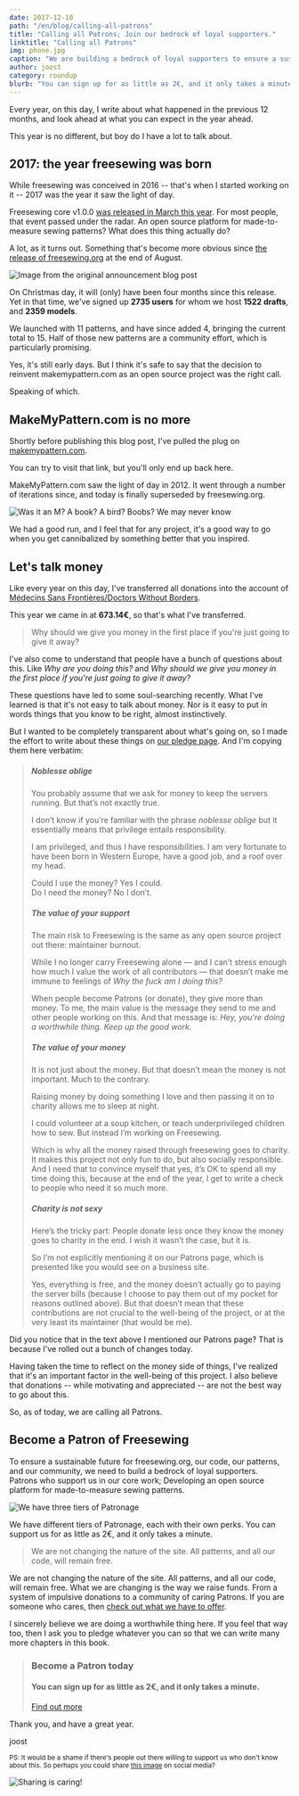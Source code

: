 ```yaml
---
date: 2017-12-10
path: "/en/blog/calling-all-patrons"
title: "Calling all Patrons; Join our bedrock of loyal supporters."
linktitle: "Calling all Patrons"
img: phone.jpg
caption: "We are building a bedrock of loyal supporters to ensure a sustainable future for freesewing.org, our code, our patterns, and our community."
author: joost
category: roundup
blurb: "You can sign up for as little as 2€, and it only takes a minute"
---
```


Every year, on this day, I write about what happened in the previous 12 months, and look ahead at what you can expect in the year ahead.

This year is no different, but boy do I have a lot to talk about.

## 2017: the year freesewing was born

While freesewing was conceived in 2016 -- that's when I started working on it -- 2017 was the year it saw the light of day.

Freesewing core v1.0.0 [was released in March this year](/blog/announcing-freesewing/). For most people, that event passed under the radar. An open source platform for made-to-measure sewing patterns? What does this thing actually do?

A lot, as it turns out. Something that's become more obvious since [the release of freesewing.org](/blog/open-for-business/) at the end of August.

![Image from the original announcement blog post](open.jpg)

On Christmas day, it will (only) have been four months since this release. Yet in that time, we've signed up **2735 users** for whom we host **1522 drafts**, and **2359 models**.

We launched with 11 patterns, and have since added 4, bringing the current total to 15. Half of those new patterns are a community effort, which is particularly promising.

Yes, it's still early days. But I think it's safe to say that the decision to reinvent makemypattern.com as an open source project was the right call.

Speaking of which.

## MakeMyPattern.com is no more

Shortly before publishing this blog post, I've pulled the plug on [makemypattern.com](https://makemypattern.com/).

You can try to visit that link, but you'll only end up back here.

MakeMyPattern.com saw the light of day in 2012. It went through a number of iterations since, and today is finally superseded by freesewing.org.

![Was it an M? A book? A bird? Boobs? We may never know](mmp.png)

We had a good run, and I feel that for any project, it's a good way to go when you get cannibalized by something better that you inspired.

## Let's talk money

Like every year on this day, I've transferred all donations into the account of [Médecins Sans Frontières/Doctors Without Borders](http://www.msf.org/).

This year we came in at **673.14€**, so that's what I've transferred.

> Why should we give you money in the first place if you're just going to give it away?

I've also come to understand that people have a bunch of questions about this. Like *Why are you doing this?* and *Why should we give you money in the first place if you're just going to give it away?*

These questions have led to some soul-searching recently. What I've learned is that it's not easy to talk about money. Nor is it easy to put in words things that you know to be right, almost instinctively.

But I wanted to be completely transparent about what's going on, so I made the effort to write about these things on [our pledge page](/about/pledge). And I'm copying them here verbatim:

> ##### Noblesse oblige
> 
> You probably assume that we ask for money to keep the servers running. But that’s not exactly true.
> 
> I don’t know if you’re familiar with the phrase *noblesse oblige* but it essentially means that privilege entails responsibility.
> 
> I am privileged, and thus I have responsibilities. I am very fortunate to have been born in Western Europe, have a good job, and a roof over my head.
> 
> Could I use the money? Yes I could.  
> Do I need the money? No I don’t.
> 
> ##### The value of your support
> 
> The main risk to Freesewing is the same as any open source project out there: maintainer burnout.
> 
> While I no longer carry Freesewing alone — and I can’t stress enough how much I value the work of all contributors — that doesn’t make me immune to feelings of *Why the fuck am I doing this?*
> 
> When people become Patrons (or donate), they give more than money. To me, the main value is the message they send to me and other people working on this. And that message is: *Hey, you’re doing a worthwhile thing. Keep up the good work*.
> 
> ##### The value of your money
> 
> It is not just about the money. But that doesn’t mean the money is not important. Much to the contrary.
> 
> Raising money by doing something I love and then passing it on to charity allows me to sleep at night.
> 
> I could volunteer at a soup kitchen, or teach underprivileged children how to sew. But instead I’m working on Freesewing.
> 
> Which is why all the money raised through freesewing goes to charity. It makes this project not only fun to do, but also socially responsible. And I need that to convince myself that yes, it’s OK to spend all my time doing this, because at the end of the year, I get to write a check to people who need it so much more.
> 
> ##### Charity is not sexy
> 
> Here’s the tricky part: People donate less once they know the money goes to charity in the end. I wish it wasn’t the case, but it is.
> 
> So I’m not explicitly mentioning it on our Patrons page, which is presented like you would see on a business site.
> 
> Yes, everything is free, and the money doesn’t actually go to paying the server bills (because I choose to pay them out of my pocket for reasons outlined above). But that doesn’t mean that these contributions are not crucial to the well-being of the project, or at the very least its maintainer (that would be me).

Did you notice that in the text above I mentioned our Patrons page? That is because I've rolled out a bunch of changes today.

Having taken the time to reflect on the money side of things, I've realized that it's an important factor in the well-being of this project. I also believe that donations -- while motivating and appreciated -- are not the best way to go about this.

So, as of today, we are calling all Patrons.

## Become a Patron of Freesewing

To ensure a sustainable future for freesewing.org, our code, our patterns, and our community, we need to build a bedrock of loyal supporters.  
Patrons who support us in our core work; Developing an open source platform for made-to-measure sewing patterns.

![We have three tiers of Patronage](patron-medals.jpg)

We have different tiers of Patronage, each with their own perks. You can support us for as little as 2€, and it only takes a minute.

> We are not changing the nature of the site. All patterns, and all our code, will remain free.

We are not changing the nature of the site. All patterns, and all our code, will remain free. What we are changing is the way we raise funds. From a system of impulsive donations to a community of caring Patrons. If you are someone who cares, then [check out what we have to offer](/patrons/join).

I sincerely believe we are doing a worthwhile thing here. If you feel that way too, then I ask you to pledge whatever you can so that we can write many more chapters in this book.

> ### Become a Patron today
> 
> #### You can sign up for as little as 2€, and it only takes a minute.
> 
> [Find out more](/patrons/join)

Thank you, and have a great year.

joost

<small>PS: It would be a shame if there's people out there willing to support us who don't know about this. So perhaps you could share <a href="patrons-ig.png">this image</a> on social media? <i class="fa fa-arrow-down" aria-hidden="true"></i></small>

![Sharing is caring!](patrons-ig.png)
